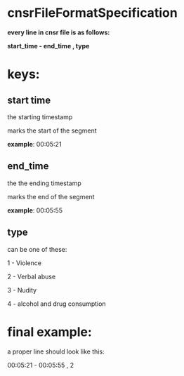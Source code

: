 # cnsrFileFormatSpecification
**every line in cnsr file is as follows:**

**start_time - end_time , type**

# keys:
start time 
-
the starting timestamp

marks the start of the segment

**example**: 00:05:21

end_time 
-
the  the ending timestamp

marks the end of the segment

**example**: 00:05:55

type
-
can be one of these:

1 - Violence

2 - Verbal abuse

3 - Nudity

4 - alcohol and drug consumption

# final example:
a proper line should look like this: 

00:05:21 - 00:05:55 , 2
